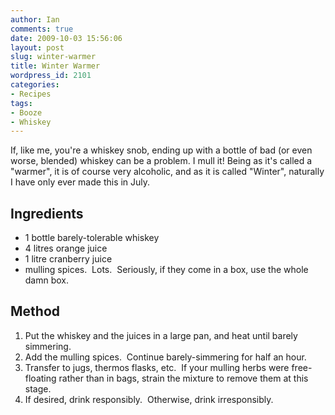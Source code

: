 ```yaml
---
author: Ian
comments: true
date: 2009-10-03 15:56:06
layout: post
slug: winter-warmer
title: Winter Warmer
wordpress_id: 2101
categories:
- Recipes
tags:
- Booze
- Whiskey
---
```


If, like me, you're a whiskey snob, ending up with a bottle of bad (or even worse, blended) whiskey can be a problem.  I mull it!  Being as it's called a "warmer", it is of course very alcoholic, and as it is called "Winter", naturally I have only ever made this in July.

## Ingredients
	
  * 1 bottle barely-tolerable whiskey
  * 4 litres orange juice
  * 1 litre cranberry juice
  * mulling spices.  Lots.  Seriously, if they come in a box, use the whole damn box.

## Method
	
  1. Put the whiskey and the juices in a large pan, and heat until barely simmering.
  2. Add the mulling spices.  Continue barely-simmering for half an hour.
  3. Transfer to jugs, thermos flasks, etc.  If your mulling herbs were free-floating rather than in bags, strain the mixture to remove them at this stage.
  4. If desired, drink responsibly.  Otherwise, drink irresponsibly.
